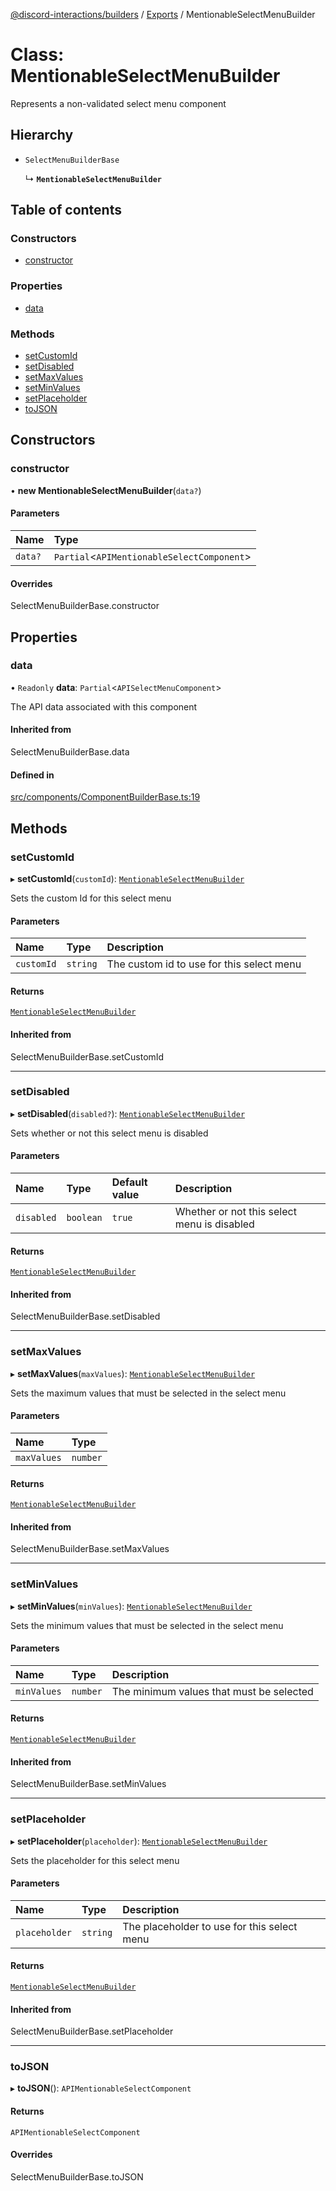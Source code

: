 [@discord-interactions/builders](../README.md) / [Exports](../modules.md) / MentionableSelectMenuBuilder

# Class: MentionableSelectMenuBuilder

Represents a non-validated select menu component

## Hierarchy

- `SelectMenuBuilderBase`

  ↳ **`MentionableSelectMenuBuilder`**

## Table of contents

### Constructors

- [constructor](MentionableSelectMenuBuilder.md#constructor)

### Properties

- [data](MentionableSelectMenuBuilder.md#data)

### Methods

- [setCustomId](MentionableSelectMenuBuilder.md#setcustomid)
- [setDisabled](MentionableSelectMenuBuilder.md#setdisabled)
- [setMaxValues](MentionableSelectMenuBuilder.md#setmaxvalues)
- [setMinValues](MentionableSelectMenuBuilder.md#setminvalues)
- [setPlaceholder](MentionableSelectMenuBuilder.md#setplaceholder)
- [toJSON](MentionableSelectMenuBuilder.md#tojson)

## Constructors

### constructor

• **new MentionableSelectMenuBuilder**(`data?`)

#### Parameters

| Name | Type |
| :------ | :------ |
| `data?` | `Partial`<`APIMentionableSelectComponent`\> |

#### Overrides

SelectMenuBuilderBase.constructor

## Properties

### data

• `Readonly` **data**: `Partial`<`APISelectMenuComponent`\>

The API data associated with this component

#### Inherited from

SelectMenuBuilderBase.data

#### Defined in

[src/components/ComponentBuilderBase.ts:19](https://github.com/ssMMiles/discord-interactions/blob/e15756f/packages/builders/src/components/ComponentBuilderBase.ts#L19)

## Methods

### setCustomId

▸ **setCustomId**(`customId`): [`MentionableSelectMenuBuilder`](MentionableSelectMenuBuilder.md)

Sets the custom Id for this select menu

#### Parameters

| Name | Type | Description |
| :------ | :------ | :------ |
| `customId` | `string` | The custom id to use for this select menu |

#### Returns

[`MentionableSelectMenuBuilder`](MentionableSelectMenuBuilder.md)

#### Inherited from

SelectMenuBuilderBase.setCustomId

___

### setDisabled

▸ **setDisabled**(`disabled?`): [`MentionableSelectMenuBuilder`](MentionableSelectMenuBuilder.md)

Sets whether or not this select menu is disabled

#### Parameters

| Name | Type | Default value | Description |
| :------ | :------ | :------ | :------ |
| `disabled` | `boolean` | `true` | Whether or not this select menu is disabled |

#### Returns

[`MentionableSelectMenuBuilder`](MentionableSelectMenuBuilder.md)

#### Inherited from

SelectMenuBuilderBase.setDisabled

___

### setMaxValues

▸ **setMaxValues**(`maxValues`): [`MentionableSelectMenuBuilder`](MentionableSelectMenuBuilder.md)

Sets the maximum values that must be selected in the select menu

#### Parameters

| Name | Type |
| :------ | :------ |
| `maxValues` | `number` |

#### Returns

[`MentionableSelectMenuBuilder`](MentionableSelectMenuBuilder.md)

#### Inherited from

SelectMenuBuilderBase.setMaxValues

___

### setMinValues

▸ **setMinValues**(`minValues`): [`MentionableSelectMenuBuilder`](MentionableSelectMenuBuilder.md)

Sets the minimum values that must be selected in the select menu

#### Parameters

| Name | Type | Description |
| :------ | :------ | :------ |
| `minValues` | `number` | The minimum values that must be selected |

#### Returns

[`MentionableSelectMenuBuilder`](MentionableSelectMenuBuilder.md)

#### Inherited from

SelectMenuBuilderBase.setMinValues

___

### setPlaceholder

▸ **setPlaceholder**(`placeholder`): [`MentionableSelectMenuBuilder`](MentionableSelectMenuBuilder.md)

Sets the placeholder for this select menu

#### Parameters

| Name | Type | Description |
| :------ | :------ | :------ |
| `placeholder` | `string` | The placeholder to use for this select menu |

#### Returns

[`MentionableSelectMenuBuilder`](MentionableSelectMenuBuilder.md)

#### Inherited from

SelectMenuBuilderBase.setPlaceholder

___

### toJSON

▸ **toJSON**(): `APIMentionableSelectComponent`

#### Returns

`APIMentionableSelectComponent`

#### Overrides

SelectMenuBuilderBase.toJSON
